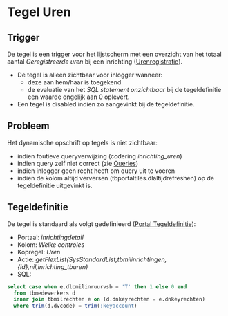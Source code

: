 # Tegel Uren

## Trigger

De tegel is een trigger voor het lijstscherm met een overzicht van het totaal aantal *Geregistreerde uren* bij een inrichting ([Urenregistratie](/docs/probleemoplossing/module_overstijgende_schermen/urenregistratie.md)).

- De tegel is alleen zichtbaar voor inlogger wanneer:
  - deze aan hem/haar is toegekend
  - de evaluatie van het *SQL statement onzichtbaar* bij de tegeldefinitie een waarde ongelijk aan 0 oplevert.
- Een tegel is disabled indien zo aangevinkt bij de tegeldefinitie.

## Probleem

Het dynamische opschrift op tegels is niet zichtbaar:

- indien foutieve queryverwijzing (codering *inrichting_uren*)
- indien query zelf niet correct (zie [Queries](/docs/instellen_inrichten/queries.md))
- indien inlogger geen recht heeft om query uit te voeren
- indien de kolom altijd verversen (tbportaltiles.dlaltijdrefreshen) op de tegeldefinitie uitgevinkt is.

## Tegeldefinitie

De tegel is standaard als volgt gedefinieerd ([Portal Tegeldefinitie](/docs/instellen_inrichten/portaldefinitie/portal_tegel.md)):

- Portaal: *inrichtingdetail*
- Kolom: *Welke controles*
- Kopregel: *Uren*
- Actie: *getFlexList(SysStandardList,tbmilinrichtingen,{id},nil,inrichting_tburen)*
- SQL:

```sql
select case when e.dlcmilinruurvsb = 'T' then 1 else 0 end
  from tbmedewerkers d
  inner join tbmilrechten e on (d.dnkeyrechten = e.dnkeyrechten)
  where trim(d.dvcode) = trim(:keyaccount)
```
